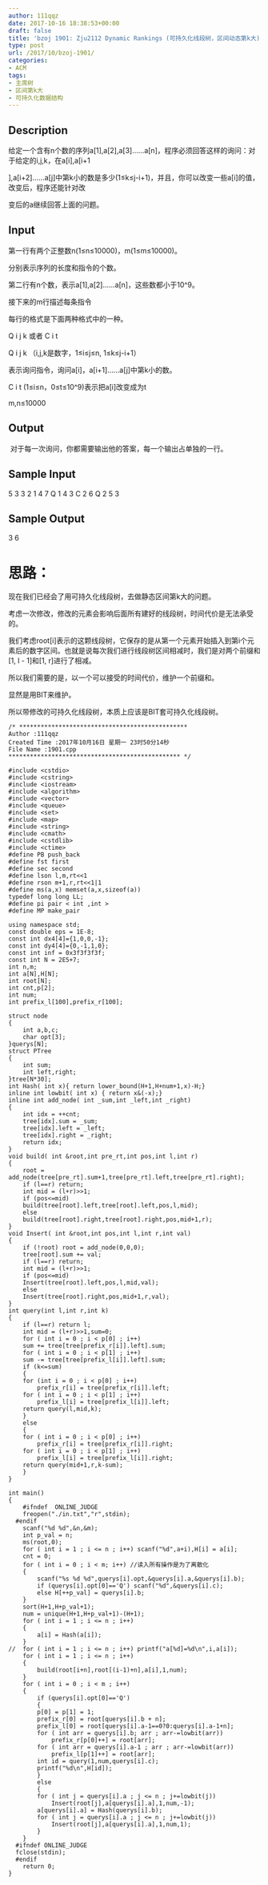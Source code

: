 ```yaml
---
author: 111qqz
date: 2017-10-16 18:38:53+00:00
draft: false
title: 'bzoj 1901: Zju2112 Dynamic Rankings (可持久化线段树，区间动态第k大)'
type: post
url: /2017/10/bzoj-1901/
categories:
- ACM
tags:
- 主席树
- 区间第k大
- 可持久化数据结构
---
```


## Description








给定一个含有n个数的序列a[1],a[2],a[3]……a[n]，程序必须回答这样的询问：对于给定的i,j,k，在a[i],a[i+1




],a[i+2]……a[j]中第k小的数是多少(1≤k≤j-i+1)，并且，你可以改变一些a[i]的值，改变后，程序还能针对改




变后的a继续回答上面的问题。








## Input











第一行有两个正整数n(1≤n≤10000)，m(1≤m≤10000)。




分别表示序列的长度和指令的个数。




第二行有n个数，表示a[1],a[2]……a[n]，这些数都小于10^9。




接下来的m行描述每条指令




每行的格式是下面两种格式中的一种。




Q i j k 或者 C i t




Q i j k （i,j,k是数字，1≤i≤j≤n, 1≤k≤j-i+1）




表示询问指令，询问a[i]，a[i+1]……a[j]中第k小的数。




C i t (1≤i≤n，0≤t≤10^9)表示把a[i]改变成为t




m,n≤10000











## Output







 对于每一次询问，你都需要输出他的答案，每一个输出占单独的一行。







## Sample Input





5 3
3 2 1 4 7
Q 1 4 3
C 2 6
Q 2 5 3






## Sample Output





3
6





# 思路：



现在我们已经会了用可持久化线段树，去做静态区间第k大的问题。

考虑一次修改，修改的元素会影响后面所有建好的线段树，时间代价是无法承受的。

我们考虑root[i]表示的这颗线段树，它保存的是从第一个元素开始插入到第i个元素后的数字区间。也就是说每次我们进行线段树区间相减时，我们是对两个前缀和[1, l - 1]和[1, r]进行了相减。

所以我们需要的是，以一个可以接受的时间代价，维护一个前缀和。

显然是用BIT来维护。

所以带修改的可持久化线段树，本质上应该是BIT套可持久化线段树。


    
    /* ***********************************************
    Author :111qqz
    Created Time :2017年10月16日 星期一 23时50分14秒
    File Name :1901.cpp
    ************************************************ */
    
    #include <cstdio>
    #include <cstring>
    #include <iostream>
    #include <algorithm>
    #include <vector>
    #include <queue>
    #include <set>
    #include <map>
    #include <string>
    #include <cmath>
    #include <cstdlib>
    #include <ctime>
    #define PB push_back
    #define fst first
    #define sec second
    #define lson l,m,rt<<1
    #define rson m+1,r,rt<<1|1
    #define ms(a,x) memset(a,x,sizeof(a))
    typedef long long LL;
    #define pi pair < int ,int >
    #define MP make_pair
    
    using namespace std;
    const double eps = 1E-8;
    const int dx4[4]={1,0,0,-1};
    const int dy4[4]={0,-1,1,0};
    const int inf = 0x3f3f3f3f;
    const int N = 2E5+7;
    int n,m;
    int a[N],H[N];
    int root[N];
    int cnt,p[2];
    int num;
    int prefix_l[100],prefix_r[100];
    
    struct node
    {
        int a,b,c;
        char opt[3];
    }querys[N];
    struct PTree
    {
        int sum;
        int left,right;
    }tree[N*30];
    int Hash( int x){ return lower_bound(H+1,H+num+1,x)-H;}
    inline int lowbit( int x) { return x&(-x);}
    inline int add_node( int _sum,int _left,int _right)
    {
        int idx = ++cnt;
        tree[idx].sum = _sum;
        tree[idx].left = _left;
        tree[idx].right = _right;
        return idx;
    }
    void build( int &root,int pre_rt,int pos,int l,int r)
    {
        root = add_node(tree[pre_rt].sum+1,tree[pre_rt].left,tree[pre_rt].right);
        if (l==r) return;
        int mid = (l+r)>>1;
        if (pos<=mid)
        build(tree[root].left,tree[root].left,pos,l,mid);
        else
        build(tree[root].right,tree[root].right,pos,mid+1,r);
    }
    void Insert( int &root,int pos,int l,int r,int val)
    {
        if (!root) root = add_node(0,0,0);
        tree[root].sum += val;
        if (l==r) return;
        int mid = (l+r)>>1;
        if (pos<=mid)
        Insert(tree[root].left,pos,l,mid,val);
        else
        Insert(tree[root].right,pos,mid+1,r,val);
    }
    int query(int l,int r,int k)
    {
        if (l==r) return l;
        int mid = (l+r)>>1,sum=0;
        for ( int i = 0 ; i < p[0] ; i++)
        sum += tree[tree[prefix_r[i]].left].sum;
        for ( int i = 0 ; i < p[1] ; i++)
        sum -= tree[tree[prefix_l[i]].left].sum;
        if (k<=sum)
        {
        for (int i = 0 ; i < p[0] ; i++)
            prefix_r[i] = tree[prefix_r[i]].left;
        for ( int i = 0 ; i < p[1] ; i++)
            prefix_l[i] = tree[prefix_l[i]].left;
        return query(l,mid,k);
        }
        else
        {
        for ( int i = 0 ; i < p[0] ; i++)
            prefix_r[i] = tree[prefix_r[i]].right;
        for ( int i = 0 ; i < p[1] ; i++)
            prefix_l[i] = tree[prefix_l[i]].right;
        return query(mid+1,r,k-sum);
        }
    }
    
    int main()
    {
        #ifndef  ONLINE_JUDGE 
        freopen("./in.txt","r",stdin);
      #endif 
        scanf("%d %d",&n,&m);
        int p_val = n;
        ms(root,0);
        for ( int i = 1 ; i <= n ; i++) scanf("%d",a+i),H[i] = a[i];
        cnt = 0;
        for ( int i = 0 ; i < m; i++) //读入所有操作是为了离散化
        {
            scanf("%s %d %d",querys[i].opt,&querys[i].a,&querys[i].b);
            if (querys[i].opt[0]=='Q') scanf("%d",&querys[i].c);
            else H[++p_val] = querys[i].b;
        }
        sort(H+1,H+p_val+1);
        num = unique(H+1,H+p_val+1)-(H+1);
        for ( int i = 1 ; i <= n ; i++)
        {
            a[i] = Hash(a[i]);
        }
    //  for ( int i = 1 ; i <= n ; i++) printf("a[%d]=%d\n",i,a[i]);
        for ( int i = 1 ; i <= n ; i++)
        {
            build(root[i+n],root[(i-1)+n],a[i],1,num);
        }
        for ( int i = 0 ; i < m ; i++)
        {
            if (querys[i].opt[0]=='Q')
            {
            p[0] = p[1] = 1;
            prefix_r[0] = root[querys[i].b + n];
            prefix_l[0] = root[querys[i].a-1==0?0:querys[i].a-1+n];
            for ( int arr = querys[i].b; arr ; arr-=lowbit(arr))
                prefix_r[p[0]++] = root[arr];
            for ( int arr = querys[i].a-1 ; arr ; arr-=lowbit(arr))
                prefix_l[p[1]++] = root[arr];
            int id = query(1,num,querys[i].c);
            printf("%d\n",H[id]);
            }
            else
            {
            for ( int j = querys[i].a ; j <= n ; j+=lowbit(j))
                Insert(root[j],a[querys[i].a],1,num,-1);
            a[querys[i].a] = Hash(querys[i].b);
            for ( int j = querys[i].a ; j <= n ; j+=lowbit(j))
                Insert(root[j],a[querys[i].a],1,num,1);
            }
        }
      #ifndef ONLINE_JUDGE  
      fclose(stdin);
      #endif
        return 0;
    }
    











